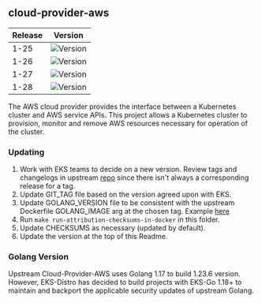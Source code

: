 ## **cloud-provider-aws**
| Release | Version                                                        |
|---------|----------------------------------------------------------------|
| 1-25    | ![Version](https://img.shields.io/badge/version-v1.25.14-blue) |
| 1-26    | ![Version](https://img.shields.io/badge/version-v1.26.10-blue) |
| 1-27    | ![Version](https://img.shields.io/badge/version-v1.27.5-blue)  |
| 1-28    | ![Version](https://img.shields.io/badge/version-v1.28.4-blue)  |

The AWS cloud provider provides the interface between a Kubernetes cluster and AWS service APIs. This project allows a Kubernetes cluster to provision, monitor and remove AWS resources necessary for operation of the cluster.

### Updating
1. Work with EKS teams to decide on a new version. Review tags and changelogs in upstream [repo](https://github.com/kubernetes/cloud-provider-aws) since there isn't always a corresponding release for a tag.
2. Update GIT_TAG file based on the version agreed upon with EKS.
3. Update GOLANG_VERSION file to be consistent with the upstream Dockerfile GOLANG_IMAGE arg at the chosen tag. Example [here](https://github.com/kubernetes/cloud-provider-aws/blob/master/Dockerfile#L17)
4. Run `make run-attribution-checksums-in-docker` in this folder.
5. Update CHECKSUMS as necessary (updated by default).
6. Update the version at the top of this Readme.

### Golang Version

Upstream Cloud-Provider-AWS uses Golang 1.17 to build 1.23.6 version. However, EKS-Distro has decided to build
projects with EKS-Go 1.18+ to maintain and backport the applicable security updates of upstream Golang.
